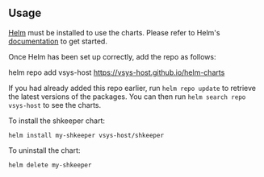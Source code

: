 ## Usage

[Helm](https://helm.sh) must be installed to use the charts.  Please refer to
Helm's [documentation](https://helm.sh/docs) to get started.

Once Helm has been set up correctly, add the repo as follows:

  helm repo add vsys-host https://vsys-host.github.io/helm-charts

If you had already added this repo earlier, run `helm repo update` to retrieve
the latest versions of the packages.  You can then run `helm search repo
vsys-host` to see the charts.

To install the shkeeper chart:

    helm install my-shkeeper vsys-host/shkeeper

To uninstall the chart:

    helm delete my-shkeeper
